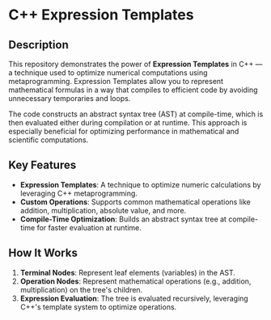 # C++ Expression Templates

## Description
This repository demonstrates the power of **Expression Templates** in C++ — a technique used to optimize numerical computations using metaprogramming. Expression Templates allow you to represent mathematical formulas in a way that compiles to efficient code by avoiding unnecessary temporaries and loops.

The code constructs an abstract syntax tree (AST) at compile-time, which is then evaluated either during compilation or at runtime. This approach is especially beneficial for optimizing performance in mathematical and scientific computations.

## Key Features
- **Expression Templates**: A technique to optimize numeric calculations by leveraging C++ metaprogramming.
- **Custom Operations**: Supports common mathematical operations like addition, multiplication, absolute value, and more.
- **Compile-Time Optimization**: Builds an abstract syntax tree at compile-time for faster evaluation at runtime.

## How It Works
1. **Terminal Nodes**: Represent leaf elements (variables) in the AST.
2. **Operation Nodes**: Represent mathematical operations (e.g., addition, multiplication) on the tree's children.
3. **Expression Evaluation**: The tree is evaluated recursively, leveraging C++'s template system to optimize operations.
